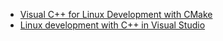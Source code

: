 * [Visual C++ for Linux Development with CMake](https://devblogs.microsoft.com/cppblog/visual-c-for-linux-development-with-cmake/#includes)
* [Linux development with C++ in Visual Studio](https://blogs.msdn.microsoft.com/vcblog/2017/04/11/linux-development-with-c-in-visual-studio/)
